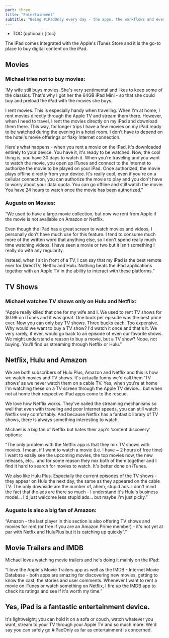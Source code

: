 ```yaml
---
part: three
title: "Entertainment"
subtitle: "Being #iPadOnly every day - the apps, the workflows and everything in between"
---
```


* TOC (optional)
{:toc}

The iPad comes integrated with the Apple's iTunes Store and it is the go-to place to buy digital content on the iPad.

## Movies

### Michael tries not to buy movies:

‘My wife still buys movies. She's very sentimental and likes to keep some of the classics. That's why I got her the 64GB iPad Mini - so that she could buy and preload the iPad with the movies she buys.

I rent movies. This is especially handy when traveling. When I'm at home, I rent movies directly through the Apple TV and stream them there. However, when I need to travel, I rent the movies directly on my iPad and download them there. This way, for longer trips I have a few movies on my iPad ready to be watched during the evening in a hotel room. I don't have to depend on the hotel's movie offerings or flaky Internet connection.

Here's what happens - when you rent a movie on the iPad, it's downloaded entirely to your device. You have it, it's ready to be watched. Now, the cool thing is, you have 30 days to watch it. When you're traveling and you want to watch the movie, you open up iTunes and connect to the Internet to authorize the movie to be played on your iPad. Once authorized, the movie plays offline directly from your device. It's really cool, even if you're on a cellular connection, you can authorize the movie to play and you don't have to worry about your data quota. You can go offline and still watch the movie. You have 24 hours to watch once the movie has been authorized.”

### Augusto on Movies:

“We used to have a large movie collection, but now we rent from Apple if the movie is not available on Amazon or Netflix.

Even though the iPad has a great screen to watch movies and videos, I personally don’t have much use for this feature. I tend to consume much more of the written word that anything else, so I don't spend really much time watching videos. I have seen a movie or two but it isn't something I really do with any regularity.

Instead, when I sit in front of a TV, I can say that my iPad is the best remote ever for DirectTV, Netflix and Hulu. Nothing beats the iPad applications together with an Apple TV in the ability to interact with these platforms.”

## TV Shows

### Michael watches TV shows only on Hulu and Netflix:

“Apple really killed that one for my wife and I. We used to rent TV shows for $0.99 on iTunes and it was great. One buck per episode was the best price ever. Now you can only buy TV shows. Three bucks each. Too expensive. Why would we want to buy a TV show? I'd watch it once and that's it. We very rarely, if ever, would go back to an episode of even our favorite shows. We might understand a reason to buy a movie, but a TV show? Nope, not buying.  You’ll find us streaming through Netflix or Hulu.”

## Netflix, Hulu and Amazon

We are both subscribers of Hulu Plus, Amazon and Netflix and this is how we watch movies and TV shows. It's actually funny we'd call them ‘TV shows’ as we never watch them on a cable TV. Yes, when you're at home I'm watching these on a TV screen through the Apple TV device... but when not at home their respective iPad apps come to the rescue.

We love how Netflix works. They've nailed the streaming mechanisms so well that even with traveling and poor Internet speeds, you can still watch Netflix very comfortably. And because Netflix has a fantastic library of TV shows, there is always something interesting to watch.

Michael is a big fan of Netflix but hates their app's ‘content discovery’ options:

“The only problem with the Netflix app is that they mix TV shows with movies. I mean, if I want to watch a movie (i.e. I have ~ 2 hours of free time) I want to easily see the upcoming movies, the top movies now, the new releases, etc... and for some reason they mix both of them together and I find it hard to search for movies to watch. It's better done on iTunes.

We also like Hulu Plus. Especially the current episodes of the TV shows - they appear on Hulu the next day, the same as they appeared on the cable TV. The only downside are the number of, ahem, stupid ads. I don't mind the fact that the ads are there so much - I understand it's Hulu's business model... I'd just welcome less stupid ads... but maybe I'm just picky.”

### Augusto is also a big fan of Amazon:

“Amazon - the last player in this section is also offering TV shows and movies for rent (or free if you are an Amazon Prime member) - it's not yet at par with Netflx and HuluPlus but it is catching up quickly”.”

## Movie Trailers and IMDB

Michael loves watching movie trailers and he's doing it mainly on the iPad:

“I love the Apple's Movie Trailers app as well as the IMDB - Internet Movie Database - both apps are amazing for discovering new movies, getting to know the cast, the stories and user comments. Whenever I want to rent a movie on iTunes or watch something on Netflix, I fire up the IMDB app to check its ratings and see if it's worth my time.”

## Yes, iPad is a fantastic entertainment device.

It's lightweight; you can hold it on a sofa or couch, watch whatever you want, stream to your TV through your Apple TV and so much more. We'd say you can safely go #iPadOnly as far as entertainment is concerned.